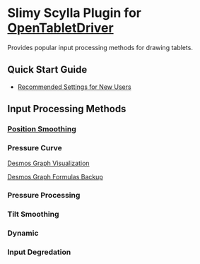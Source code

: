# Slimy Scylla Plugin for [OpenTabletDriver](https://github.com/OpenTabletDriver/OpenTabletDriver)

Provides popular input processing methods for drawing tablets.

## Quick Start Guide

- [Recommended Settings for New Users](./docs/recommended_settings/recommended_settings.md)

## Input Processing Methods

### [Position Smoothing](./docs/position_smoothing/position_smoothing.md)

### Pressure Curve

[Desmos Graph Visualization](https://www.desmos.com/calculator/xo0y9dc9ye)

[Desmos Graph Formulas Backup](./docs/pressure_curve/desmos_graph_formulas.md)

### Pressure Processing

### Tilt Smoothing

### Dynamic

### Input Degredation